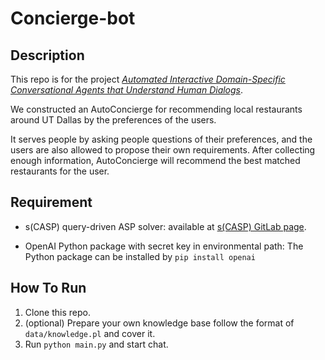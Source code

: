 # Concierge-bot

## Description

This repo is for the project [*Automated Interactive Domain-Specific Conversational Agents that Understand Human Dialogs*](https://arxiv.org/abs/2303.08941).

We constructed an AutoConcierge for recommending local restaurants around UT Dallas by the preferences of the users.

It serves people by asking people questions of their preferences, and the users are also allowed to propose their own requirements. After collecting enough information, AutoConcierge will recommend the best matched restaurants for the user.

## Requirement

- s(CASP) query-driven ASP solver:
available at [s(CASP) GitLab page](https://gitlab.software.imdea.org/ciao-lang/sCASP).

- OpenAI Python package with secret key in environmental path:
The Python package can be installed by `pip install openai`

## How To Run

1. Clone this repo.
2. (optional) Prepare your own knowledge base follow the format of `data/knowledge.pl` and cover it.
3. Run `python main.py` and start chat.

